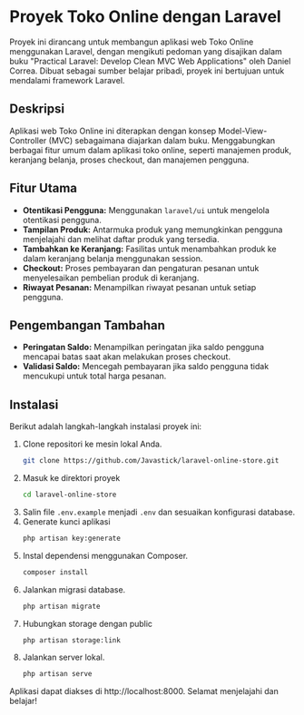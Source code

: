 # Proyek Toko Online dengan Laravel

Proyek ini dirancang untuk membangun aplikasi web Toko Online menggunakan Laravel, dengan mengikuti pedoman yang disajikan dalam buku "Practical Laravel: Develop Clean MVC Web Applications" oleh Daniel Correa. Dibuat sebagai sumber belajar pribadi, proyek ini bertujuan untuk mendalami framework Laravel.

## Deskripsi

Aplikasi web Toko Online ini diterapkan dengan konsep Model-View-Controller (MVC) sebagaimana diajarkan dalam buku. Menggabungkan berbagai fitur umum dalam aplikasi toko online, seperti manajemen produk, keranjang belanja, proses checkout, dan manajemen pengguna.

## Fitur Utama

- **Otentikasi Pengguna:** Menggunakan `laravel/ui` untuk mengelola otentikasi pengguna.
- **Tampilan Produk:** Antarmuka produk yang memungkinkan pengguna menjelajahi dan melihat daftar produk yang tersedia.
- **Tambahkan ke Keranjang:** Fasilitas untuk menambahkan produk ke dalam keranjang belanja menggunakan session.
- **Checkout:** Proses pembayaran dan pengaturan pesanan untuk menyelesaikan pembelian produk di keranjang.
- **Riwayat Pesanan:** Menampilkan riwayat pesanan untuk setiap pengguna.

## Pengembangan Tambahan

- **Peringatan Saldo:** Menampilkan peringatan jika saldo pengguna mencapai batas saat akan melakukan proses checkout.
- **Validasi Saldo:** Mencegah pembayaran jika saldo pengguna tidak mencukupi untuk total harga pesanan.

## Instalasi

Berikut adalah langkah-langkah instalasi proyek ini:

1. Clone repositori ke mesin lokal Anda.
   ```bash
   git clone https://github.com/Javastick/laravel-online-store.git
   ```
2. Masuk ke direktori proyek
   ```bash
   cd laravel-online-store
   ```
3. Salin file `.env.example` menjadi `.env` dan sesuaikan konfigurasi database.
4. Generate kunci aplikasi
   ```bash
   php artisan key:generate
   ```
5. Instal dependensi menggunakan Composer.
   ```bash
   composer install
   ```
6. Jalankan migrasi database.
   ```bash
   php artisan migrate
   ```
7. Hubungkan storage dengan public
   ```bash
   php artisan storage:link
   ```
8. Jalankan server lokal.
   ```bash
   php artisan serve
   ```

Aplikasi dapat diakses di http://localhost:8000. Selamat menjelajahi dan belajar!